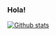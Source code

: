 ### Hola!

[![Github stats](https://github-readme-stats.vercel.app/api?username=SupahFox&count_private=true)](https://github.com/anuraghazra/github-readme-stats)

<!--START_SECTION:waka-->
<!--END_SECTION:waka-->
